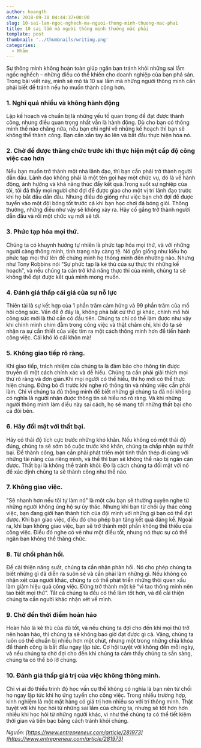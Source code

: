 ```yaml
---
author: hoangth
date: 2018-09-30 04:44:37+00:00
slug: 10-sai-lam-ngoc-nghech-ma-nguoi-thong-minh-thuong-mac-phai
title: 10 sai lầm mà người thông minh thường mắc phải
template: post
thumbnail: '../thumbnails/writing.png'
categories:
  - Nhảm
---
```


Sự thông minh không hoàn toàn giúp ngăn bạn tránh khỏi những sai lầm ngốc nghếch – những điều có thể khiến cho doanh nghiệp của bạn phá sản.
Trong bài viết này, mình sẽ mô tả 10 sai lầm mà những người thông minh cần phải biết để tránh nếu họ muốn thành công hơn.

### 1. Nghĩ quá nhiều và không hành động

Lập kế hoạch và chuẩn bị là những yếu tố quan trọng để đạt được thành công, nhưng điều quan trọng nhất vẫn là hành động. Dù cho bạn có thông minh thế nào chăng nữa, nếu bạn chỉ nghĩ về những kế hoạch thì bạn sẽ không thể thành công. Bạn cần xắn tay áo lên và bắt đầu thực hiện hóa nó.

### 2. Chờ để được thăng chức trước khi thực hiện một cấp độ công việc cao hơn

Nếu bạn muốn trở thành một nhà lãnh đạo, thì bạn cần phải trở thành người dẫn đầu. Lãnh đạo không phải là một tên gọi hay một chức vụ, đó là về hành động, ảnh hưởng và khả năng thúc đẩy kết quả.Trong suốt sự nghiệp của tôi, tôi đã thấy mọi người chờ đợi để được giao cho một vị trí lãnh đạo trước khi họ bắt đầu dẫn đầu. Nhưng điều đó giống như việc bạn chờ đợi để được tuyển vào một đội bóng tốt trước cả khi bạn học chơi đá bóng giỏi. Thông thường, những điều như vậy sẽ không xảy ra. Hãy cố gắng trở thành người dẫn đầu và rồi một chức vụ mới sẽ tới.

### 3. Phức tạp hóa mọi thứ.

Chúng ta có khuynh hướng tự nhiên là phức tạp hóa mọi thứ, và với những người càng thông minh, tình trạng này càng tệ. Nó gần giống như kiểu họ phức tạp mọi thứ lên để chứng minh họ thông minh đến nhường nào. Nhưng như Tony Robbins nói "Sự phức tạp là kẻ thù của sự thực thi những kế hoạch", và nếu chúng ta cản trở khả năng thực thi của mình, chúng ta sẽ không thể đạt được kết quả mình mong muốn.

### 4. Đánh giá thấp cái giá của sự nỗ lực

Thiên tài là sự kết hợp của 1 phần trăm cảm hứng và 99 phần trăm của mồ hôi công sức. Vấn đề ở đây là, không phả bất cứ thứ gì khác, chính mồ hôi công sức mới là thứ cần có đầu tiên. Chúng ta chỉ có thể làm được như vậy khi chính mình chìm đằm trong công việc và thật chăm chỉ, khi đó ta sẽ nhận ra sự cần thiết của việc tìm ra một cách thông minh hơn để tiến hành công việc. Cái khó ló cái khôn mà!

### 5. Không giao tiếp rõ ràng.

Khi giao tiếp, trách nhiệm của chúng ta là đảm bảo cho thông tin được truyền đi một cách chính xác và dễ hiểu. Chúng ta cần phải giải thích mọi thứ rõ ràng và đơn giản.Khi mọi người có thể hiểu, thì họ mới có thể thực hiện chúng. Đừng bỏ đi trước khi nghe rõ thông tin và những việc cần phải làm. Chỉ vì chúng ta đủ thông minh để biết những gì chúng ta đã nói không có nghĩa là người nhận được thông tin sẽ hiểu nó rõ ràng. Và khi những người thông minh làm điều này sai cách, họ sẽ mang tới những thất bại cho cả đôi bên.

### 6. Hãy đối mặt với thất bại.

Hãy có thái độ tích cực trước những khó khăn. Nếu không có một thái độ đúng, chúng ta sẽ sớm bỏ cuộc trước khó khăn, chúng ta chấp nhận sự thất bại. Để thành công, bạn cần phải phát triển một tinh thần thép đi cùng với những tài năng của riêng mình, và thế thì bạn sẽ không thể nào bị ngăn cản được. Thất bại là không thể tránh khỏi: Đó là cách chúng ta đối mặt với nó để xác định chúng ta sẽ thành công như thế nào.

### 7. Không giao việc.

"Sẽ nhanh hơn nếu tôi tự làm nó" là một câu bạn sẽ thường xuyên nghe từ những người không ủng hộ sự ủy thác. Nhưng khi bạn từ chối ủy thác công việc, bạn đang giới hạn thành tích của đội mình với những gì bạn có thể đạt được. Khi bạn giao việc, điều đó cho phép bạn tăng kết quả đáng kể. Ngoài ra, khi bạn không giao việc, bạn sẽ trở thành một phần không thể thiếu của công việc. Điều đó nghe có vẻ như một điều tốt, nhưng nó thực sự có thể ngăn bạn không thể thăng chức.

### 8. Từ chối phản hồi.

Để cải thiện năng suất, chúng ta cần nhận phản hồi. Nó cho phép chúng ta biết những gì đã diễn ra suôn sẻ và cần phải làm những gì. Nếu không có nhận xét của người khác, chúng ta có thể phát triển những thói quen xấu làm giảm hiệu quả công việc. Đừng trở thành một kẻ “vì tao thông minh nên tao biết mọi thứ”. Tất cả chúng ta đều có thể làm tốt hơn, và để cải thiện chúng ta cần người khác nhận xét về mình.

### 9. Chờ đến thời điểm hoàn hảo

Hoàn hảo là kẻ thù của đủ tốt, và nếu chúng ta đợi cho đến khi mọi thứ trở nên hoàn hảo, thì chúng ta sẽ không bao giờ đạt được gì cả. Vâng, chúng ta luôn có thể chuẩn bị nhiều hơn một chút, nhưng một trong những chìa khóa để thành công là bắt đầu ngay lập tức.
Cơ hội tuyệt vời không đến mỗi ngày, và nếu chúng ta chờ đợi cho đến khi chúng ta cảm thấy chúng ta sẵn sàng, chúng ta có thể bỏ lỡ chúng.

### 10. Đánh giá thấp giá trị của việc không thông minh.

Chỉ vì ai đó thiếu trình độ học vấn cụ thể không có nghĩa là bạn nên từ chối họ ngay lập tức khi họ ứng tuyển cho công việc. Trong nhiều trường hợp, kinh nghiệm là một mặt hàng có giá trị hơn nhiều so với trí thông minh. Thật tuyệt vời khi học hỏi từ những sai lầm của chúng ta, nhưng sẽ tốt hơn hơn nhiều khi học hỏi từ những người khác, vì như thế chúng ta có thể tiết kiệm thời gian và tiền bạc bằng cách tránh khỏi chúng.

_Nguồn: [https://www.entrepreneur.com/article/281973](https://www.entrepreneur.com/article/281973)_
